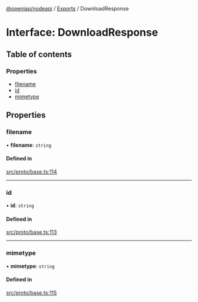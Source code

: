 [@openiap/nodeapi](../README.md) / [Exports](../modules.md) / DownloadResponse

# Interface: DownloadResponse

## Table of contents

### Properties

- [filename](DownloadResponse.md#filename)
- [id](DownloadResponse.md#id)
- [mimetype](DownloadResponse.md#mimetype)

## Properties

### filename

• **filename**: `string`

#### Defined in

[src/proto/base.ts:114](https://github.com/openiap/nodeapi/blob/a6b5438/src/proto/base.ts#L114)

___

### id

• **id**: `string`

#### Defined in

[src/proto/base.ts:113](https://github.com/openiap/nodeapi/blob/a6b5438/src/proto/base.ts#L113)

___

### mimetype

• **mimetype**: `string`

#### Defined in

[src/proto/base.ts:115](https://github.com/openiap/nodeapi/blob/a6b5438/src/proto/base.ts#L115)
